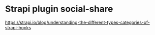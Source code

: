 # Strapi plugin social-share

https://strapi.io/blog/understanding-the-different-types-categories-of-strapi-hooks
